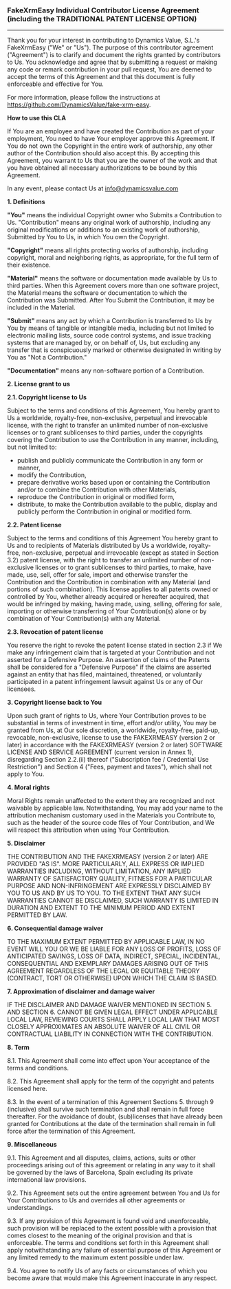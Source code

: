 ### FakeXrmEasy Individual Contributor License Agreement (including the TRADITIONAL PATENT LICENSE OPTION) 
----------------------------------------------------

Thank you for your interest in contributing to Dynamics Value, S.L.'s FakeXrmEasy ("We" or "Us").
The purpose of this contributor agreement ("Agreement") is to clarify and document the rights granted by contributors to Us. You acknowledge and agree that by submitting a request or making any code or remark contribution in your pull request, You are deemed to accept the terms of this Agreement and that this document is fully enforceable and effective for You. 

For more information, please follow the instructions at https://github.com/DynamicsValue/fake-xrm-easy.

**How to use this CLA**

If You are an employee and have created the Contribution as part of your employment, You need to have Your employer approve this Agreement. If You do not own the Copyright in the entire work of authorship, any other author of the Contribution should also accept this. By accepting this Agreement, you warrant to Us that you are the owner of the work and that you have obtained all necessary authorizations to be bound by this Agreement. 

In any event, please contact Us at info@dynamicsvalue.com

**1.	Definitions**

**"You"** means the individual Copyright owner who Submits a Contribution to Us.
"Contribution" means any original work of authorship, including any original modifications or additions to an existing work of authorship, Submitted by You to Us, in which You own the Copyright.

**"Copyright"** means all rights protecting works of authorship, including copyright, moral and neighboring rights, as appropriate, for the full term of their existence.

**"Material"** means the software or documentation made available by Us to third parties. When this Agreement covers more than one software project, the Material means the software or documentation to which the Contribution was Submitted. After You Submit the Contribution, it may be included in the Material.

**"Submit"** means any act by which a Contribution is transferred to Us by You by means of tangible or intangible media, including but not limited to electronic mailing lists, source code control systems, and issue tracking systems that are managed by, or on behalf of, Us, but excluding any transfer that is conspicuously marked or otherwise designated in writing by You as "Not a Contribution."

**"Documentation"** means any non-software portion of a Contribution.

**2.	License grant to us**

**2.1.	Copyright license to Us**

Subject to the terms and conditions of this Agreement, You hereby grant to Us a worldwide, royalty-free, non-exclusive, perpetual and irrevocable license, with the right to transfer an unlimited number of non-exclusive licenses or to grant sublicenses to third parties, under the copyrights covering the Contribution to use the Contribution in any manner, including, but not limited to:
*   publish and publicly communicate the Contribution in any form or manner,
*   modify the Contribution,
*   prepare derivative works based upon or containing the Contribution and/or to combine the Contribution with other Materials,
*   reproduce the Contribution in original or modified form,
*   distribute, to make the Contribution available to the public, display and publicly perform the Contribution in original or modified form.

**2.2.	Patent license**

Subject to the terms and conditions of this Agreement You hereby grant to Us and to recipients of Materials distributed by Us a worldwide, royalty-free, non-exclusive, perpetual and irrevocable (except as stated in Section 3.2) patent license, with the right to transfer an unlimited number of non-exclusive licenses or to grant sublicenses to third parties, to make, have made, use, sell, offer for sale, import and otherwise transfer the Contribution and the Contribution in combination with any Material (and portions of such combination). This license applies to all patents owned or controlled by You, whether already acquired or hereafter acquired, that would be infringed by making, having made, using, selling, offering for sale, importing or otherwise transferring of Your Contribution(s) alone or by combination of Your Contribution(s) with any Material.

**2.3.	Revocation of patent license**

You reserve the right to revoke the patent license stated in section 2.3 if We make any infringement claim that is targeted at your Contribution and not asserted for a Defensive Purpose. An assertion of claims of the Patents shall be considered for a "Defensive Purpose" if the claims are asserted against an entity that has filed, maintained, threatened, or voluntarily participated in a patent infringement lawsuit against Us or any of Our licensees.

**3.	Copyright license back to You**

Upon such grant of rights to Us, where Your Contribution proves to be substantial in terms of investment in time, effort and/or utility, You may be granted from Us, at Our sole discretion,  a worldwide, royalty-free, paid-up, revocable, non-exclusive, license to use the FAKEXRMEASY (version 2 or later) in  accordance with the FAKEXRMEASY (version 2 or later) SOFTWARE LICENSE AND SERVICE AGREEMENT (current version in Annex 1), disregarding Section 2.2.(ii) thereof ("Subscription fee / Credential Use Restriction") and Section 4 ("Fees, payment and taxes"), which shall not apply to You.

**4.	Moral rights**

Moral Rights remain unaffected to the extent they are recognized and not waivable by applicable law. Notwithstanding, You may add your name to the attribution mechanism customary used in the Materials you Contribute to, such as the header of the source code files of Your Contribution, and We will respect this attribution when using Your Contribution.

**5.	Disclaimer**

THE CONTRIBUTION AND THE FAKEXRMEASY (version 2 or later) ARE PROVIDED "AS IS". MORE PARTICULARLY, ALL EXPRESS OR IMPLIED WARRANTIES INCLUDING, WITHOUT LIMITATION, ANY IMPLIED WARRANTY OF SATISFACTORY QUALITY, FITNESS FOR A PARTICULAR PURPOSE AND NON-INFRINGEMENT ARE EXPRESSLY DISCLAIMED BY YOU TO US AND BY US TO YOU. TO THE EXTENT THAT ANY SUCH WARRANTIES CANNOT BE DISCLAIMED, SUCH WARRANTY IS LIMITED IN DURATION AND EXTENT TO THE MINIMUM PERIOD AND EXTENT PERMITTED BY LAW.

**6.	Consequential damage waiver**

TO THE MAXIMUM EXTENT PERMITTED BY APPLICABLE LAW, IN NO EVENT WILL YOU OR WE BE LIABLE FOR ANY LOSS OF PROFITS, LOSS OF ANTICIPATED SAVINGS, LOSS OF DATA, INDIRECT, SPECIAL, INCIDENTAL, CONSEQUENTIAL AND EXEMPLARY DAMAGES ARISING OUT OF THIS AGREEMENT REGARDLESS OF THE LEGAL OR EQUITABLE THEORY (CONTRACT, TORT OR OTHERWISE) UPON WHICH THE CLAIM IS BASED.

**7.	Approximation of disclaimer and damage waiver**

IF THE DISCLAIMER AND DAMAGE WAIVER MENTIONED IN SECTION 5. AND SECTION 6. CANNOT BE GIVEN LEGAL EFFECT UNDER APPLICABLE LOCAL LAW, REVIEWING COURTS SHALL APPLY LOCAL LAW THAT MOST CLOSELY APPROXIMATES AN ABSOLUTE WAIVER OF ALL CIVIL OR CONTRACTUAL LIABILITY IN CONNECTION WITH THE CONTRIBUTION.

**8.	Term**

8.1.	This Agreement shall come into effect upon Your acceptance of the terms and conditions.

8.2.	This Agreement shall apply for the term of the copyright and patents licensed here.

8.3.	In the event of a termination of this Agreement Sections 5. through 9 (inclusive) shall survive such termination and shall remain in full force thereafter. For the avoidance of doubt, (sub)licenses that have already been granted for Contributions at the date of the termination shall remain in full force after the termination of this Agreement.

**9.	Miscellaneous**

9.1.	This Agreement and all disputes, claims, actions, suits or other proceedings arising out of this agreement or relating in any way to it shall be governed by the laws of Barcelona, Spain excluding its private international law provisions.

9.2.	This Agreement sets out the entire agreement between You and Us for Your Contributions to Us and overrides all other agreements or understandings.

9.3.	If any provision of this Agreement is found void and unenforceable, such provision will be replaced to the extent possible with a provision that comes closest to the meaning of the original provision and that is enforceable. The terms and conditions set forth in this Agreement shall apply notwithstanding any failure of essential purpose of this Agreement or any limited remedy to the maximum extent possible under law.

9.4.	You agree to notify Us of any facts or circumstances of which you become aware that would make this Agreement inaccurate in any respect.
